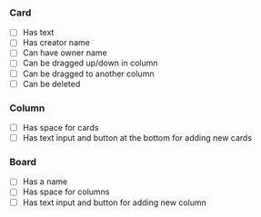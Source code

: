 ### Card

- [ ] Has text
- [ ] Has creator name
- [ ] Can have owner name
- [ ] Can be dragged up/down in column
- [ ] Can be dragged to another column
- [ ] Can be deleted

### Column

- [ ] Has space for cards
- [ ] Has text input and button at the bottom for adding new cards

### Board

- [ ] Has a name
- [ ] Has space for columns
- [ ] Has text input and button for adding new column